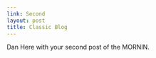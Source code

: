 ```yaml
---
link: Second
layout: post
title: Classic Blog
---
```


Dan Here with your second post of the MORNIN.
